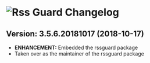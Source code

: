 # ![Rss Guard Changelog](https://img.shields.io/badge/Rss%20Guard-Package%20Changelog-blue.svg?style=for-the-badge)

## Version: 3.5.6.20181017 (2018-10-17)
- **ENHANCEMENT:** Embedded the rssguard package
- Taken over as the maintainer of the rssguard package

